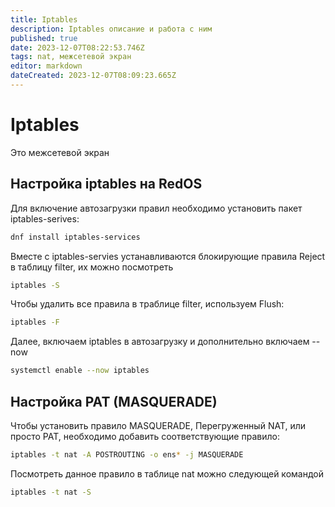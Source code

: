 ```yaml
---
title: Iptables
description: Iptables описание и работа с ним
published: true
date: 2023-12-07T08:22:53.746Z
tags: nat, межсетевой экран
editor: markdown
dateCreated: 2023-12-07T08:09:23.665Z
---
```


# Iptables

Это межсетевой экран

## Настройка iptables на RedOS

Для включение автозагрузки правил необходимо установить пакет iptables-serives:

```bash
dnf install iptables-services
```

Вместе с iptables-servies устанавливаются блокирующие правила Reject в таблицу filter, их можно посмотреть

```bash
iptables -S
```

Чтобы удалить все правила в траблице filter, используем Flush:

```bash
iptables -F
```

Далее, включаем iptables в автозагрузку и дополнительно включаем --now

```bash
systemctl enable --now iptables
```

## Настройка PAT (MASQUERADE)

Чтобы установить правило MASQUERADE, Перегруженный NAT, или просто PAT, необходимо добавить соответствующие правило:

```bash
iptables -t nat -A POSTROUTING -o ens* -j MASQUERADE
```

Посмотреть данное правило в таблице nat можно следующей командой

```bash
iptables -t nat -S
```